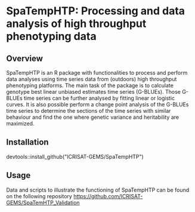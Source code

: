 SpaTempHTP: Processing and data analysis of high throughput phenotyping data
====
  
  
## Overview
  
  SpaTempHTP is an R package with functionalities to process and perform data analyses using time series data from (outdoors) high throughput phenotyping platforms. The main task of the package is to calculate genotype best linear unbiased estimates time series (G-BLUEs). Those G-BLUEs time series can be further analysed by fitting linear or logistic curves. It is also possible perform a change point analysis of the G-BLUEs time series to determine the sections of the time series with similar behaviour and find the one where genetic variance and heritability are maximized.

## Installation


devtools::install_github("ICRISAT-GEMS/SpaTempHTP")


## Usage

Data and scripts to illustrate the functioning of SpaTempHTP can be found on the following repository https://github.com/ICRISAT-GEMS/SpaTemHTP_Validation
